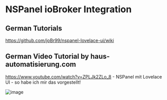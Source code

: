 # NSPanel ioBroker Integration

## German Tutorials
https://github.com/joBr99/nspanel-lovelace-ui/wiki

## German Video Tutorial by haus-automatisierung.com
https://www.youtube.com/watch?v=ZPLJk2ZLo_8  - NSPanel mit Lovelace UI - so habe ich mir das vorgestellt!

![image](https://user-images.githubusercontent.com/102996011/215598659-ec0b50bd-86ff-4076-99b8-41cacc27e629.png)
